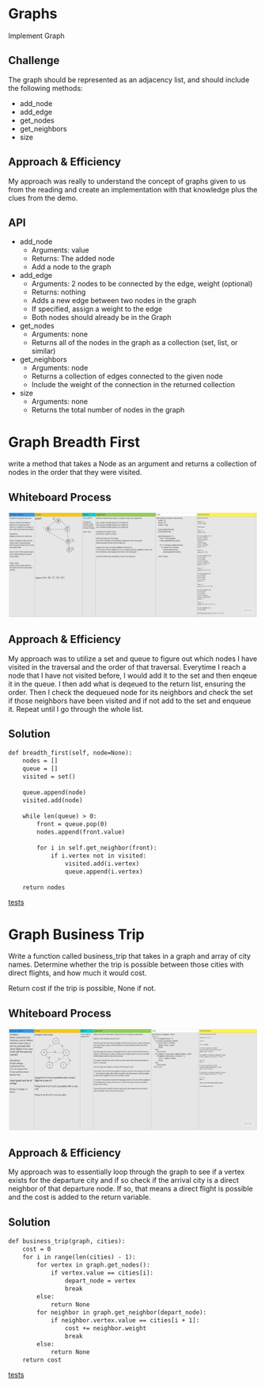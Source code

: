 # Graphs
Implement Graph

## Challenge
The graph should be represented as an adjacency list, and should include the following methods:
* add_node
* add_edge
* get_nodes
* get_neighbors
* size

## Approach & Efficiency
My approach was really to understand the concept of graphs given to us from the reading and create an implementation with that knowledge plus the clues from the demo.

## API
* add_node
  * Arguments: value
  * Returns: The added node
  * Add a node to the graph
* add_edge
  * Arguments: 2 nodes to be connected by the edge, weight (optional)
  * Returns: nothing
  * Adds a new edge between two nodes in the graph
  * If specified, assign a weight to the edge
  * Both nodes should already be in the Graph
* get_nodes
  * Arguments: none
  * Returns all of the nodes in the graph as a collection (set, list, or similar)
* get_neighbors
  * Arguments: node
  * Returns a collection of edges connected to the given node
  * Include the weight of the connection in the returned collection
* size
  * Arguments: none
  * Returns the total number of nodes in the graph

# Graph Breadth First
write a method that takes a Node as an argument and returns a collection of nodes in the order that they were visited.

## Whiteboard Process
![breadth-first](https://github.com/minxie97/data-structures-and-algorithms/blob/graph-breadth-first/python/code_challenges/graph/graph_breadth_first.jpg)

## Approach & Efficiency
My approach was to utilize a set and queue to figure out which nodes I have visited in the traversal and the order of that traversal. Everytime I reach a node that I have not visited before, I would add it to the set and then enqeue it in the queue. I then add what is deqeued to the return list, ensuring the order. Then I check the dequeued node for its neighbors and check the set if those neighbors have been visited and if not add to the set and enqueue it. Repeat until I go through the whole list.

## Solution
```
def breadth_first(self, node=None):
    nodes = []
    queue = []
    visited = set()

    queue.append(node)
    visited.add(node)

    while len(queue) > 0:
        front = queue.pop(0)
        nodes.append(front.value)

        for i in self.get_neighbor(front):
            if i.vertex not in visited:
                visited.add(i.vertex)
                queue.append(i.vertex)

    return nodes
```
[tests](https://github.com/minxie97/data-structures-and-algorithms/blob/graph-breadth-first/python/code_challenges/graph/test_graphy.py)

# Graph Business Trip
Write a function called business_trip that takes in a graph and array of city names. Determine whether the trip is possible between those cities with direct flights, and how much it would cost.

Return cost if the trip is possible, None if not.

## Whiteboard Process
![business-trip](https://github.com/minxie97/data-structures-and-algorithms/blob/graph-business-trip/python/code_challenges/graph/graph_business_trip.jpg)

## Approach & Efficiency
My approach was to essentially loop through the graph to see if a vertex exists for the departure city and if so check if the arrival city is a direct neighbor of that departure node. If so, that means a direct flight is possible and the cost is added to the return variable.

## Solution
```
def business_trip(graph, cities):
    cost = 0
    for i in range(len(cities) - 1):
        for vertex in graph.get_nodes():
            if vertex.value == cities[i]:
                depart_node = vertex
                break
        else:
            return None
        for neighbor in graph.get_neighbor(depart_node):
            if neighbor.vertex.value == cities[i + 1]:
                cost += neighbor.weight
                break
        else:
            return None
    return cost
```
[tests](https://github.com/minxie97/data-structures-and-algorithms/blob/graph-business-trip/python/code_challenges/graph/test_graphy.py)
